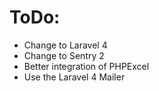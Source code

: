 # ToDo:

- Change to Laravel 4
- Change to Sentry 2
- Better integration of PHPExcel
- Use the Laravel 4 Mailer
